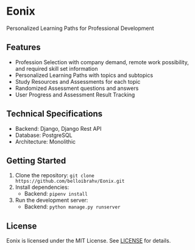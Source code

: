 # Eonix

Personalized Learning Paths for Professional Development

## Features

* Profession Selection with company demand, remote work possibility, and required skill set information
* Personalized Learning Paths with topics and subtopics
* Study Resources and Assessments for each topic
* Randomized Assessment questions and answers
* User Progress and Assessment Result Tracking

## Technical Specifications

* Backend: Django, Django Rest API
* Database: PostgreSQL
* Architecture: Monolithic

## Getting Started

1. Clone the repository: `git clone https://github.com/belloibrahv/Eonix.git`
2. Install dependencies:
	* Backend: `pipenv install`
3. Run the development server:
	* Backend: `python manage.py runserver`

## License

Eonix is licensed under the MIT License. See [LICENSE](LICENSE) for details.
